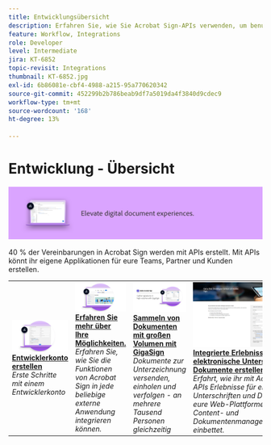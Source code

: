 ```yaml
---
title: Entwicklungsübersicht
description: Erfahren Sie, wie Sie Acrobat Sign-APIs verwenden, um benutzerdefinierte Anwendungen für Ihre Teams, Partner und Kunden zu erstellen
feature: Workflow, Integrations
role: Developer
level: Intermediate
jira: KT-6852
topic-revisit: Integrations
thumbnail: KT-6852.jpg
exl-id: 6b86081e-cbf4-4988-a215-95a770620342
source-git-commit: 452299b2b786beab9df7a5019da4f3840d9cdec9
workflow-type: tm+mt
source-wordcount: '168'
ht-degree: 13%

---
```


# Entwicklung - Übersicht

![Entwicklungsbild unterschreiben](../assets/Hero-Develop.png)

40 % der Vereinbarungen in Acrobat Sign werden mit APIs erstellt. Mit APIs könnt ihr eigene Applikationen für eure Teams, Partner und Kunden erstellen.

<table style="table-layout:fixed">
<tr>
  <td>
    <a href="https://www.adobe.io/apis/documentcloud/sign.html" target="_blank">
      <img alt="Entwicklerkonto erstellen" src="../assets/Develop_Getting-Started.png" />
    </a>
    <div>
    <a href="https://www.adobe.io/apis/documentcloud/sign.html" target="_blank"><strong>Entwicklerkonto erstellen</strong></a>
    </div>
    <em>Erste Schritte mit einem Entwicklerkonto</em>
    <br>
  </td>
  <td>
    <a href="https://www.adobe.io/apis/documentcloud/sign/docs.html" target="_blank">
      <img alt="Erfahren Sie mehr über Ihre Möglichkeiten." src="../assets/Develop_Learn.png" />
    </a>
    <div>
    <a href="https://www.adobe.io/apis/documentcloud/sign/docs.html" target="_blank"><strong>Erfahren Sie mehr über Ihre Möglichkeiten.</strong></a>
    </div>
    <em>Erfahren Sie, wie Sie die Funktionen von Acrobat Sign in jede beliebige externe Anwendung integrieren können.</em>
    <br>
  </td>  
  <td>
    <a href="gigasign.md">
      <img alt="Sammeln von Dokumenten mit großen Volumen mit GigaSign" src="../assets/gigasign.jpg" />
    </a>
    <div>
    <a href="gigasign.md"><strong>Sammeln von Dokumenten mit großen Volumen mit GigaSign</strong></a>
    </div>
    <em>Dokumente zur Unterzeichnung versenden, einholen und verfolgen - an mehrere Tausend Personen gleichzeitig</em>
    <br>
  </td>
   <td>
    <a href="embeddedesignature.md">
      <img alt="Integrierte Erlebnisse für elektronische Unterschriften und Dokumente erstellen" src="assets/embeddedesignature/EmbedPart1_thumb.png" />
    </a>
    <div>
    <a href="embeddedesignature.md"><strong>Integrierte Erlebnisse für elektronische Unterschriften und Dokumente erstellen</strong></a>
    </div>
    <em>Erfahrt, wie ihr mit Acrobat Sign-APIs Erlebnisse für elektronische Unterschriften und Dokumente in eure Web-Plattformen sowie Content- und Dokumentenmanagementsysteme einbettet.</em>
    <br>
  </td>
</tr>
</table>
